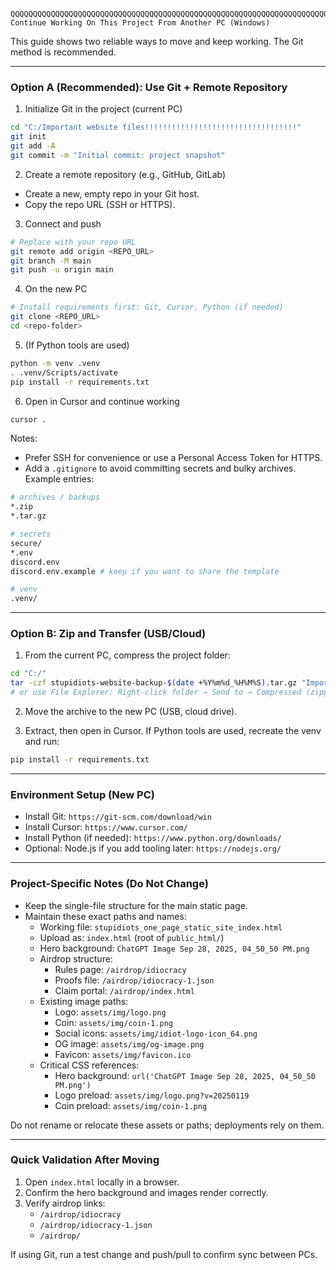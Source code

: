                                                                               QQQQQQQQQQQQQQQQQQQQQQQQQQQQQQQQQQQQQQQQQQQQQQQQQQQQQQQQQQQQQQQQQQQQQQQQQQQQQQQQQQQQQQQQQQQQQQQQQQQQQQQQQQQQQQQQQQQQQQQQQQQQQQQQQQQQQQQQQQQQQQQQQQQQQQQQQQQQQQQQQQQQQQQQQQQQQQQQQQQQQQQQQQQQQQQQQQQQQQQQQQQQQQQQQQQQQQQQQQQQQQQQQQQQQQQQQQQQQQQQQQQQQQQQQQQQQQQQQQQQQQQQQQQQQQQQQQQQQQQQQQQQQQQQQQQQQQQQQQQQQQQQQQQQQQQQQQQQQQQQQQQQQQQQQQQ### Continue Working On This Project From Another PC (Windows)

This guide shows two reliable ways to move and keep working. The Git method is recommended.

---

### Option A (Recommended): Use Git + Remote Repository

1) Initialize Git in the project (current PC)

```bash
cd "C:/Important website files!!!!!!!!!!!!!!!!!!!!!!!!!!!!!!!!!!"
git init
git add -A
git commit -m "Initial commit: project snapshot"
```

2) Create a remote repository (e.g., GitHub, GitLab)

- Create a new, empty repo in your Git host.
- Copy the repo URL (SSH or HTTPS).

3) Connect and push

```bash
# Replace with your repo URL
git remote add origin <REPO_URL>
git branch -M main
git push -u origin main
```

4) On the new PC

```bash
# Install requirements first: Git, Cursor, Python (if needed)
git clone <REPO_URL>
cd <repo-folder>
```

5) (If Python tools are used)

```bash
python -m venv .venv
. .venv/Scripts/activate
pip install -r requirements.txt
```

6) Open in Cursor and continue working

```bash
cursor .
```

Notes:
- Prefer SSH for convenience or use a Personal Access Token for HTTPS.
- Add a `.gitignore` to avoid committing secrets and bulky archives. Example entries:

```bash
# archives / backups
*.zip
*.tar.gz

# secrets
secure/
*.env
discord.env
discord.env.example # keep if you want to share the template

# venv
.venv/
```

---

### Option B: Zip and Transfer (USB/Cloud)

1) From the current PC, compress the project folder:

```bash
cd "C:/"
tar -czf stupidiots-website-backup-$(date +%Y%m%d_%H%M%S).tar.gz "Important website files!!!!!!!!!!!!!!!!!!!!!!!!!!!!!!!!!!"
# or use File Explorer: Right-click folder → Send to → Compressed (zipped) folder
```

2) Move the archive to the new PC (USB, cloud drive).

3) Extract, then open in Cursor. If Python tools are used, recreate the venv and run:

```bash
pip install -r requirements.txt
```

---

### Environment Setup (New PC)

- Install Git: `https://git-scm.com/download/win`
- Install Cursor: `https://www.cursor.com/`
- Install Python (if needed): `https://www.python.org/downloads/`
- Optional: Node.js if you add tooling later: `https://nodejs.org/`

---

### Project-Specific Notes (Do Not Change)

- Keep the single-file structure for the main static page.
- Maintain these exact paths and names:
  - Working file: `stupidiots_one_page_static_site_index.html`
  - Upload as: `index.html` (root of `public_html/`)
  - Hero background: `ChatGPT Image Sep 28, 2025, 04_50_50 PM.png`
  - Airdrop structure:
    - Rules page: `/airdrop/idiocracy`
    - Proofs file: `/airdrop/idiocracy-1.json`
    - Claim portal: `/airdrop/index.html`
  - Existing image paths:
    - Logo: `assets/img/logo.png`
    - Coin: `assets/img/coin-1.png`
    - Social icons: `assets/img/idiot-logo-icon_64.png`
    - OG image: `assets/img/og-image.png`
    - Favicon: `assets/img/favicon.ico`
  - Critical CSS references:
    - Hero background: `url('ChatGPT Image Sep 28, 2025, 04_50_50 PM.png')`
    - Logo preload: `assets/img/logo.png?v=20250119`
    - Coin preload: `assets/img/coin-1.png`

Do not rename or relocate these assets or paths; deployments rely on them.

---

### Quick Validation After Moving

1) Open `index.html` locally in a browser.
2) Confirm the hero background and images render correctly.
3) Verify airdrop links:
   - `/airdrop/idiocracy`
   - `/airdrop/idiocracy-1.json`
   - `/airdrop/`

If using Git, run a test change and push/pull to confirm sync between PCs.


